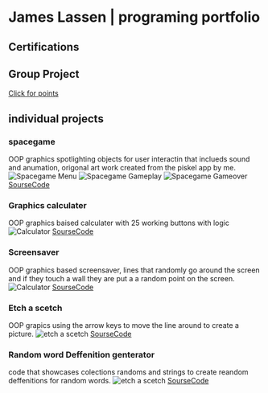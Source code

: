 # James Lassen | programing portfolio

## Certifications

## Group Project
[Click for points](https://github.com/Jameslassen1/Clickforpoints.git)

## individual projects

### spacegame
OOP graphics spotlighting objects for user interactin that inclueds sound and anumation, origonal art work created from the piskel app by me.
![Spacegame Menu](https://github.com/Jameslassen1/programing1b2/blob/main/images/Spacegame%20startscreen.png?raw=true)
![Spacegame Gameplay](https://github.com/Jameslassen1/programing1b2/blob/main/images/Spacegame%20gameplay.png?raw=true)
![Spacegame Gameover](https://github.com/Jameslassen1/programing1b2/blob/main/images/spacegame%20Gameover.png?raw=true)
[SourseCode](https://github.com/Jameslassen1/programing1b2/blob/main/src/Spacegame.zip)

### Graphics calculater
OOP graphics baised calculater with 25 working buttons with logic
![Calculator](https://github.com/Jameslassen1/programing1b2/blob/main/images/calculator.png?raw=true)
[SourseCode](https://github.com/Jameslassen1/programing1b2/blob/main/src/calculator.zip)

### Screensaver
OOP graphics based screensaver, lines that randomly go around the screen and if they touch a wall they are put a a random point on the screen.
![Calculator](https://github.com/Jameslassen1/programing1b2/blob/main/images/Screensaver.png?raw=true)
[SourseCode](https://github.com/Jameslassen1/programing1b2/blob/main/src/screensaver.zip)

### Etch a scetch
OOP grapics using the arrow keys to move the line around to create a picture.
![etch a scetch](https://github.com/Jameslassen1/programing1b2/blob/main/images/EAS.png?raw=true)
[SourseCode](https://github.com/Jameslassen1/programing1b2/blob/main/src/etchASketch.zip)

### Random word Deffenition genterator
code that showcases colections randoms and strings to create reandom deffenitions for random words.
![etch a scetch](https://github.com/Jameslassen1/programing1b2/blob/main/images/WordDef.png?raw=true)
[SourseCode](https://github.com/Jameslassen1/programing1b2/blob/main/src/main.py)


